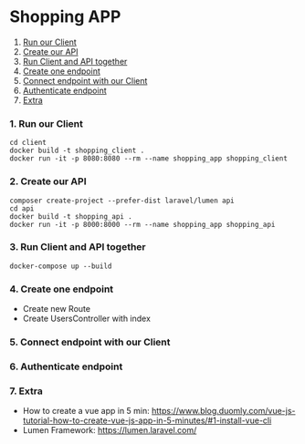 # Shopping APP



1. [Run our Client](#Step1)
2. [Create our API](#Step2)
3. [Run Client and API together](#Step3)
4. [Create one endpoint](#Step4)
5. [Connect endpoint with our Client](#Step5)
6. [Authenticate endpoint](#Step6)
7. [Extra](#Extra)



### <a id="Step1"></a>1. Run our Client ###
```shell
cd client
docker build -t shopping_client .
docker run -it -p 8080:8080 --rm --name shopping_app shopping_client
```
### <a id="Step2"></a>2. Create our API ###
```shell
composer create-project --prefer-dist laravel/lumen api
cd api
docker build -t shopping_api .
docker run -it -p 8000:8000 --rm --name shopping_app shopping_api
```
### <a id="Step3"></a>3. Run Client and API together ###
```shell
docker-compose up --build
```
### <a id="Step4"></a>4. Create one endpoint ###
- Create new Route
- Create UsersController with index
### <a id="Step5"></a>5. Connect endpoint with our Client ###
### <a id="Step6"></a>6. Authenticate endpoint ###
### <a id="Extra"></a>7. Extra ###
- How to create a vue app in 5 min: https://www.blog.duomly.com/vue-js-tutorial-how-to-create-vue-js-app-in-5-minutes/#1-install-vue-cli
- Lumen Framework: https://lumen.laravel.com/